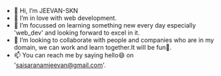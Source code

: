 - 👋 Hi, I’m JEEVAN-SKN
- :smiling_face_with_three_hearts: I’m in love with web development. 
- 🌱 I’m focussed on learning something new every day especially 'web_dev' and looking forward to excel in it.
- 💞️ I’m looking to collaborate with people and companies who are in my domain, we can work and learn together.It will be fun🤩.
- 📫 You can reach me by saying hello:smile: on 'saisaranamjeevan@gmail.com'.

<!---
JEEVAN-SKN/JEEVAN-SKN is a ✨ special ✨ repository because its `README.md` (this file) appears on your GitHub profile.
You can click the Preview link to take a look at your changes.
--->
